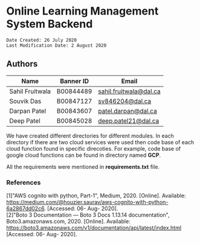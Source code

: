 # Online Learning Management System Backend

    Date Created: 26 July 2020
    Last Modification Date: 2 August 2020

## Authors

| Name               | Banner ID    | Email                   |
|--------------------|--------------|-------------------------|
| Sahil Fruitwala    | B00844489    | sahil.fruitwala@dal.ca  |
| Souvik Das         | B00847127    | sv846204@dal.ca         |
| Darpan Patel       | B00843607    | patel.darpan@dal.ca     |
| Deep Patel         | B00845028    | deep.patel21@dal.ca     |


We have created different directories for different modules. In each directory if there are two cloud services were used then code base of each cloud function found in specific direcoties. For example, code base of google cloud functions can be found in directory named **GCP**.

All the requirements were mentioned in **requirements.txt** file.


### References

[1]"AWS cognito with python, Part-1", Medium, 2020. [Online]. Available: https://medium.com/@houzier.saurav/aws-cognito-with-python-6a2867dd02c6. [Accessed: 06- Aug- 2020].  
[2]"Boto 3 Documentation — Boto 3 Docs 1.13.14 documentation", Boto3.amazonaws.com, 2020. [Online]. 
Available: https://boto3.amazonaws.com/v1/documentation/api/latest/index.html 
[Accessed: 06- Aug- 2020].
